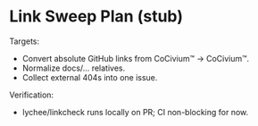 <!-- status: stub; target: 150+ words -->
<!-- status: stub; target: 150+ words -->
<!-- status: stub; target: 150+ words -->
<!-- status: stub; target: 150+ words -->
<!-- status: stub; target: 150+ words -->
<!-- status: stub; target: 150+ words -->
<!-- status: stub; target: 150+ words -->
# Link Sweep Plan (stub)
Targets:
- Convert absolute GitHub links from CoCivium™ → CoCivium™.
- Normalize docs/… relatives.
- Collect external 404s into one issue.

Verification:
- lychee/linkcheck runs locally on PR; CI non-blocking for now.








